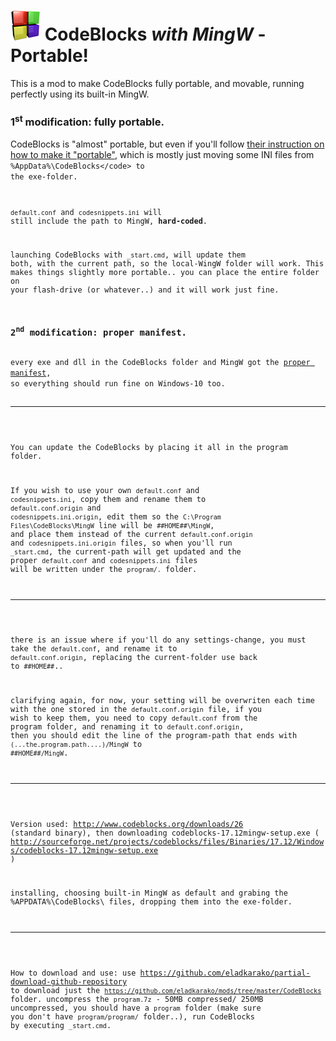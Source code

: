 <h1><img src="resources/icon.png"/> CodeBlocks <em>with MingW</em> - Portable!</h1>

This is a mod to make CodeBlocks fully portable, and movable, 
running perfectly using its built-in MingW.

<h3>1<sup>st</sup> modification: fully portable.</h3>

CodeBlocks is "almost" portable,
but even if you'll follow <a href="http://wiki.codeblocks.org/index.php/FAQ-Settings#Q:_Where_does_C::B.27s_configuration_file_store.3F_How_do_I_make_Code::Blocks_portable.3F">their instruction on how to make it "portable"</a>,
which is mostly just moving some INI files from <code>&percnt;AppData&percnt;\CodeBlocks\</code> to the exe-folder. 

<code>default.conf</code> and <code>codesnippets.ini</code> will still include the path to MingW, <strong>hard-coded</strong>.

launching CodeBlocks with <code>_start.cmd</code>, will update them both, with the current path,
so the local-WingW folder will work. This makes things slightly more portable..
you can place the entire folder on your flash-drive (or whatever..) and it will work just fine.



<h3>2<sup>nd</sup> modification: proper manifest.</h3>
every exe and dll in the CodeBlocks folder and MingW got the <a href="https://github.com/eladkarako/manifest/">proper manifest</a>, 
so everything should run fine on Windows-10 too.

<hr/>

You can update the CodeBlocks by placing it all in the program folder.

If you wish to use your own <code>default.conf</code> and <code>codesnippets.ini</code>, 
copy them and rename them to <code>default.conf.origin</code> and <code>codesnippets.ini.origin</code>, 
edit them so the <code>C:\Program Files\CodeBlocks\MingW</code> line will be <code>##HOME##\MingW</code>,
and place them instead of the current <code>default.conf.origin</code> and <code>codesnippets.ini.origin</code> files,
so when you'll run <code>_start.cmd</code>, the current-path will get updated and the proper <code>default.conf</code> and <code>codesnippets.ini</code> files 
will be written under the <code>program/.</code> folder.

<hr/>

there is an issue where if you'll do any settings-change, you must take the <code>default.conf</code>, 
and rename it to <code>default.conf.origin</code>, replacing the current-folder use back to <code>##HOME##</code>..

clarifying again, for now, your setting will be overwriten each time with the one stored in the <code>default.conf.origin</code> file, 
if you wish to keep them, you need to copy <code>default.conf</code> from the program folder, and renaming it to <code>default.conf.origin</code>, 
then you should edit the line of the program-path that ends with <code>(...the.program.path....)/MingW</code> to <code>##HOME##/MingW</code>.

<hr/>

Version used:
http://www.codeblocks.org/downloads/26 (standard binary), 
then downloading codeblocks-17.12mingw-setup.exe
( http://sourceforge.net/projects/codeblocks/files/Binaries/17.12/Windows/codeblocks-17.12mingw-setup.exe )

installing, choosing built-in MingW as default and grabing the %APPDATA%\CodeBlocks\ files, dropping them into the exe-folder.

<hr/>

How to download and use:
use https://github.com/eladkarako/partial-download-github-repository
to download just the <code>https://github.com/eladkarako/mods/tree/master/CodeBlocks</code> folder.
uncompress the <code>program.7z</code> - 50MB compressed/ 250MB uncompressed,
you should have a <code>program</code> folder (make sure you don't have <code>program/program/</code> folder..),
run CodeBlocks by executing <code>_start.cmd</code>.
